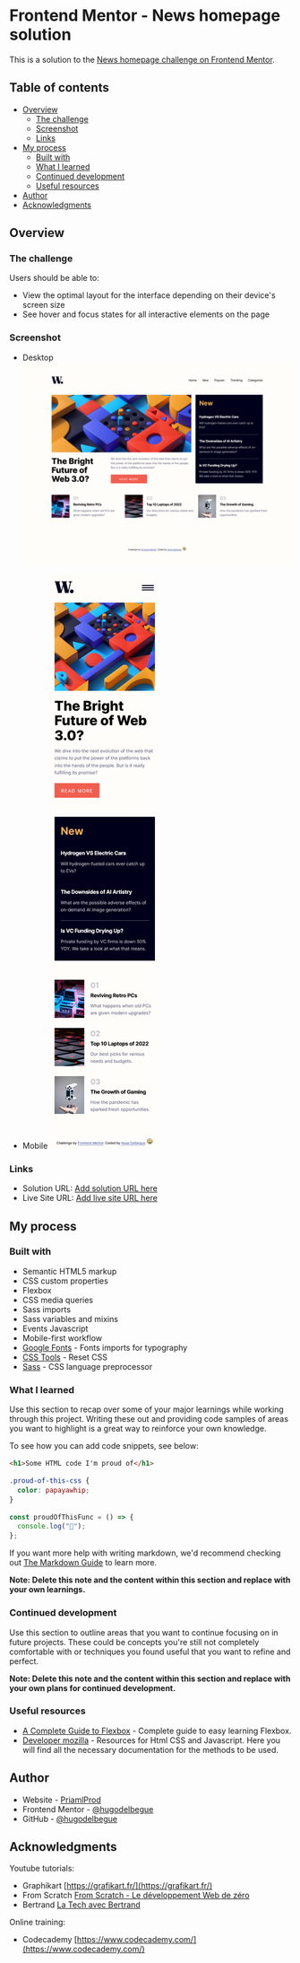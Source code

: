 # Frontend Mentor - News homepage solution

This is a solution to the [News homepage challenge on Frontend Mentor](https://www.frontendmentor.io/challenges/news-homepage-H6SWTa1MFl).

## Table of contents

- [Overview](#overview)
  - [The challenge](#the-challenge)
  - [Screenshot](#screenshot)
  - [Links](#links)
- [My process](#my-process)
  - [Built with](#built-with)
  - [What I learned](#what-i-learned)
  - [Continued development](#continued-development)
  - [Useful resources](#useful-resources)
- [Author](#author)
- [Acknowledgments](#acknowledgments)

## Overview

### The challenge

Users should be able to:

- View the optimal layout for the interface depending on their device's screen size
- See hover and focus states for all interactive elements on the page

### Screenshot

- Desktop
  ![](./design/news_homepage_desktop.png)

- Mobile
  ![](./design/news_homepage_mobile.png)

### Links

- Solution URL: [Add solution URL here](https://your-solution-url.com)
- Live Site URL: [Add live site URL here](https://your-live-site-url.com)

## My process

### Built with

- Semantic HTML5 markup
- CSS custom properties
- Flexbox
- CSS media queries
- Sass imports
- Sass variables and mixins
- Events Javascript
- Mobile-first workflow
- [Google Fonts](https://fonts.google.com/) - Fonts imports for typography
- [CSS Tools](https://meyerweb.com/eric/tools/css/reset/) - Reset CSS
- [Sass](https://sass-lang.com/) - CSS language preprocessor

### What I learned

Use this section to recap over some of your major learnings while working through this project. Writing these out and providing code samples of areas you want to highlight is a great way to reinforce your own knowledge.

To see how you can add code snippets, see below:

```html
<h1>Some HTML code I'm proud of</h1>
```

```css
.proud-of-this-css {
  color: papayawhip;
}
```

```js
const proudOfThisFunc = () => {
  console.log("🎉");
};
```

If you want more help with writing markdown, we'd recommend checking out [The Markdown Guide](https://www.markdownguide.org/) to learn more.

**Note: Delete this note and the content within this section and replace with your own learnings.**

### Continued development

Use this section to outline areas that you want to continue focusing on in future projects. These could be concepts you're still not completely comfortable with or techniques you found useful that you want to refine and perfect.

**Note: Delete this note and the content within this section and replace with your own plans for continued development.**

### Useful resources

- [A Complete Guide to Flexbox](https://css-tricks.com/snippets/css/a-guide-to-flexbox/) - Complete guide to easy learning Flexbox.
- [Developer mozilla](https://developer.mozilla.org/fr/) - Resources for Html CSS and Javascript. Here you will find all the necessary documentation for the methods to be used.

## Author

- Website - [PriamlProd](https://primalprod.fr/)
- Frontend Mentor - [@hugodelbegue](https://www.frontendmentor.io/profile/HUGODELBEGUE)
- GitHub - [@hugodelbegue](https://github.com/HUGODELBEGUE)

## Acknowledgments

Youtube tutorials:

- Graphikart [https://grafikart.fr/](https://grafikart.fr/)
- From Scratch [From Scratch - Le développement Web de zéro](https://www.youtube.com/@FromScratchDeveloppementWeb/featured)
- Bertrand [La Tech avec Bertrand](https://www.youtube.com/@TechAvecBertrand)

Online training:

- Codecademy [https://www.codecademy.com/](https://www.codecademy.com/)
